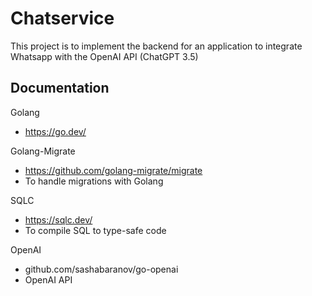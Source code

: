 # Chatservice

This project is to implement the backend for an application to integrate Whatsapp with the OpenAI API (ChatGPT 3.5)

## Documentation

Golang

- https://go.dev/

Golang-Migrate

- https://github.com/golang-migrate/migrate
- To handle migrations with Golang

SQLC

- https://sqlc.dev/
- To compile SQL to type-safe code

OpenAI

- github.com/sashabaranov/go-openai
- OpenAI API

